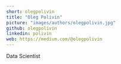 ```yaml
---
short: olegpolivin
title: "Oleg Polivin"
picture: "images/authors/olegpolivin.jpg"
github: olegpolivin
linkedin: polivin
web: https://medium.com/@olegpolivin
---
```


Data Scientist